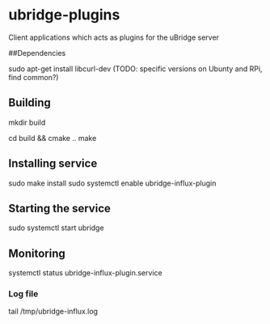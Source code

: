# ubridge-plugins
Client applications which acts as plugins for the uBridge server

##Dependencies

sudo apt-get install libcurl-dev (TODO: specific versions on Ubunty and RPi, find common?)

## Building

mkdir build 
<!-- cd build && cmake -GNinja .. -->

<!-- or just: -->
cd build && cmake ..
make

## Installing service

sudo make install
sudo systemctl enable ubridge-influx-plugin

## Starting the service

sudo systemctl start ubridge

## Monitoring
 systemctl status ubridge-influx-plugin.service

### Log file
 tail /tmp/ubridge-influx.log

